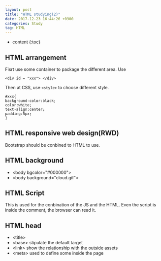 ```yaml
---
layout: post
title: "HTML studying(2)"
date: 2017-12-23 16:44:26 +0900
categories: Study
tag: HTML
---
```


* content
{:toc}








HTML arrangement
-----------
Fisrt use some container to package the different area. Use

```
<div id = "xxx"> </div>
```

Then at CSS, use `<style>` to choose different style.

```
#xxx{
background-color:black;
color:white;
text-align:center;
padding:5px;
}
```

HTML responsive web design(RWD)
------
Bootstrap should be conbined to HTML to use.

HTML background
-----
* \<body bgcolor="#000000">
* \<body background="cloud.gif">

HTML Script
------
This is used for the conbination of the JS and the HTML.
Even the script is inside the comment, the browser can read it.

HTML head
------
* \<title>
* \<base> stipulate the default target
* \<link> show the relationship with the outside assets
* \<meta> used to define some inside the page






